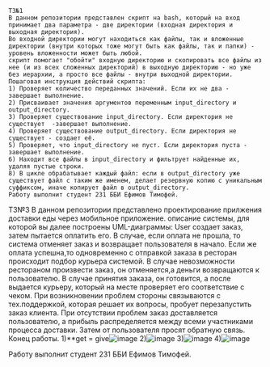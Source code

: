```
ТЗ№1
В данном репозитории представлен скрипт на bash, который на вход принимает два параметра - две директории (входная директория и выходная директория).
Во входной директории могут находиться как файлы, так и вложенные директории (внутри которых тоже могут быть как файлы, так и папки) - уровень вложенности может быть любой.
скрипт помогает "обойти" входную директорию и скопировать все файлы из нее (и из всех сложенных директорий) в выходную директорию - но уже без иерархии, а просто все файлы - внутри выходной директории.
Пошаговая инструкция действий скрипта:
1) Проверяет количество переданных значений. Если их не два - завершает выполнение.
2) Присваивает значения аргументов переменным input_directory и output_directory.
3) Проверяет существование input_directory. Если директория не существует  -завершает выполнение.
4) Проверяет существование output_directory. Если директория не существует - создает её.
5) Проверяет, что input_directory не пуст. Если директория пуста -  завершает выполнение.
6) Находит все файлы в input_directory и фильтрует найденные их, удаляя пустые строки.
8) В цикле обрабатывает каждый файл: если в output_directory уже существует файл с таким же именем, делает резервную копию с уникальным суффиксом, иначе копирует файл в output_directory.
Работу выполнит студент 231 ББИ Ефимов Тимофей.
```
ТЗ№3
В данном репозитории представлено проектирование прилжения доставки еды через мобильное приложение.
описание системы, для которой вы далее построены UML-диаграммы:
User создает заказ, затем пытается оплатить его. В случае, если оплата не прошла, то система отменяет заказ и возвращает пользователя в начало. Если же оплата успешна,то одновременно с отправкой заказа в ресторан происходит подбор курьера системой. В случае невозможности рестораном произвести заказ, он отменяется,а деньги возвращаются к пользователю. В случае принятия заказа, он готовится, а после выдается курьеру, который на месте проверяет его соответствие с чеком. При возникновении проблем стороны связываются с тех.поддержкой, которая решает их вопросы, пробует перезапустить заказ клиента. При отсутствии проблем заказ доставляется пользователю, а прибыль распределяется между всеми участниками процесса доставки. Затем от пользователя просят обратную связь. Конец работы. 
1)**get = give![image](https://github.com/tima382103/tech.program/assets/167565143/74ecd5d7-35c7-42ca-b001-451d0fc0c177) 
2)![image](https://github.com/tima382103/tech.program/assets/167565143/9d4a8dcd-78aa-4399-95a0-687a37763961)
3)![image](https://github.com/tima382103/tech.program/assets/167565143/122140ee-7e6e-4d1b-84e7-18932310a7f9)
4)![image](https://github.com/tima382103/tech.program/assets/167565143/1719161a-12c5-4320-86a4-3ca453c1b72a)

Работу выполнит студент 231 ББИ Ефимов Тимофей.
```

